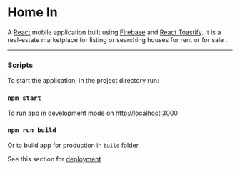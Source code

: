 # Home In

A [React](https://reactjs.org/docs/getting-started.html) mobile application built using [Firebase](https://github.com/facebook/create-react-app) and [React Toastify](https://fkhadra.github.io/react-toastify/installation/). It is a real-estate marketplace for listing or searching houses for rent or for sale .

---

### Scripts

To start the application, in the project directory run:

### `npm start`

To run app in development mode on [http://localhost:3000](http://localhost:3000)


### `npm run build`

Or to build app for production in `build` folder.


See this section for [deployment](https://facebook.github.io/create-react-app/docs/deployment)




